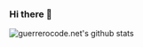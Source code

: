 ### Hi there 👋
![guerrerocode.net's github stats](https://github-readme-stats.vercel.app/api?username=guerrerocodenet&show_icons=true)
<!--
**guerrerocodenet/guerrerocodenet** is a ✨ _special_ ✨ repository because its `README.md` (this file) appears on your GitHub profile.

Here are some ideas to get you started:

- 🔭 I’m currently working on ...
- 🌱 I’m currently learning ...
- 👯 I’m looking to collaborate on ...
- 🤔 I’m looking for help with ...
- 💬 Ask me about ...
- 📫 How to reach me: ...
- 😄 Pronouns: ...
- ⚡ Fun fact: ...
-->
